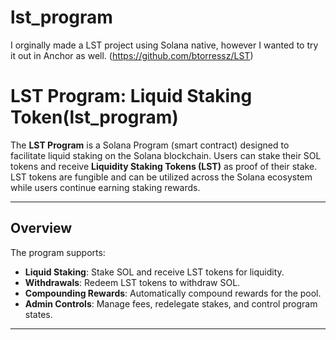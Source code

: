 # lst_program
I orginally made a LST project using Solana native, however I wanted to try it out in Anchor as well. (https://github.com/btorressz/LST)

# LST Program: Liquid Staking Token(lst_program)

The **LST Program** is a Solana Program (smart contract) designed to facilitate liquid staking on the Solana blockchain. Users can stake their SOL tokens and receive **Liquidity Staking Tokens (LST)** as proof of their stake. LST tokens are fungible and can be utilized across the Solana ecosystem while users continue earning staking rewards.

---

## Overview

The program supports:
- **Liquid Staking**: Stake SOL and receive LST tokens for liquidity.
- **Withdrawals**: Redeem LST tokens to withdraw SOL.
- **Compounding Rewards**: Automatically compound rewards for the pool.
- **Admin Controls**: Manage fees, redelegate stakes, and control program states.

---
